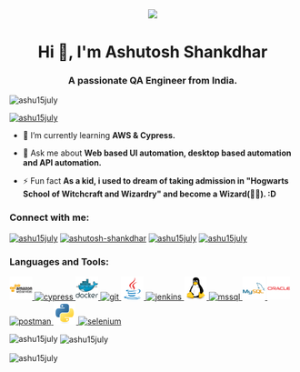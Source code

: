 <div id="header" align="center">
  <img src="https://media.giphy.com/media/3o7WTL4qQCbbLLV2Pm/giphy.gif" width="120"/>
</div>
<h1 align="center">Hi 👋, I'm Ashutosh Shankdhar</h1>
<h3 align="center">A passionate QA Engineer from India.</h3>

<p align="left"> <img src="https://komarev.com/ghpvc/?username=ashu15july&label=Profile%20views&color=0e75b6&style=flat" alt="ashu15july" /> </p>

<p align="left"> <a href="https://twitter.com/ashu15july" target="blank"><img src="https://img.shields.io/twitter/follow/ashu15july?logo=twitter&style=for-the-badge" alt="ashu15july" /></a> </p>

- 🌱 I’m currently learning **AWS & Cypress.**

- 💬 Ask me about **Web based UI automation, desktop based automation and API automation.**

- ⚡ Fun fact **As a kid, i used to dream of taking admission in "Hogwarts School of Witchcraft and Wizardry" and become a Wizard(🧙‍♀️). :D**

<h3 align="left">Connect with me:</h3>
<p align="left">
<a href="https://twitter.com/ashu15july" target="blank"><img align="center" src="https://raw.githubusercontent.com/rahuldkjain/github-profile-readme-generator/master/src/images/icons/Social/twitter.svg" alt="ashu15july" height="30" width="40" /></a>
<a href="https://linkedin.com/in/ashutosh-shankdhar" target="blank"><img align="center" src="https://raw.githubusercontent.com/rahuldkjain/github-profile-readme-generator/master/src/images/icons/Social/linked-in-alt.svg" alt="ashutosh-shankdhar" height="30" width="40" /></a>
<a href="https://fb.com/ashu15july" target="blank"><img align="center" src="https://raw.githubusercontent.com/rahuldkjain/github-profile-readme-generator/master/src/images/icons/Social/facebook.svg" alt="ashu15july" height="30" width="40" /></a>
<a href="https://instagram.com/ashu15july" target="blank"><img align="center" src="https://raw.githubusercontent.com/rahuldkjain/github-profile-readme-generator/master/src/images/icons/Social/instagram.svg" alt="ashu15july" height="30" width="40" /></a>
</p>

<h3 align="left">Languages and Tools:</h3>
<p align="left"> <a href="https://aws.amazon.com" target="_blank" rel="noreferrer"> <img src="https://raw.githubusercontent.com/devicons/devicon/master/icons/amazonwebservices/amazonwebservices-original-wordmark.svg" alt="aws" width="40" height="40"/> </a> <a href="https://www.cypress.io" target="_blank" rel="noreferrer"> <img src="https://raw.githubusercontent.com/simple-icons/simple-icons/6e46ec1fc23b60c8fd0d2f2ff46db82e16dbd75f/icons/cypress.svg" alt="cypress" width="40" height="40"/> </a> <a href="https://www.docker.com/" target="_blank" rel="noreferrer"> <img src="https://raw.githubusercontent.com/devicons/devicon/master/icons/docker/docker-original-wordmark.svg" alt="docker" width="40" height="40"/> </a> <a href="https://git-scm.com/" target="_blank" rel="noreferrer"> <img src="https://www.vectorlogo.zone/logos/git-scm/git-scm-icon.svg" alt="git" width="40" height="40"/> </a> <a href="https://www.java.com" target="_blank" rel="noreferrer"> <img src="https://raw.githubusercontent.com/devicons/devicon/master/icons/java/java-original.svg" alt="java" width="40" height="40"/> </a> <a href="https://www.jenkins.io" target="_blank" rel="noreferrer"> <img src="https://www.vectorlogo.zone/logos/jenkins/jenkins-icon.svg" alt="jenkins" width="40" height="40"/> </a> <a href="https://www.linux.org/" target="_blank" rel="noreferrer"> <img src="https://raw.githubusercontent.com/devicons/devicon/master/icons/linux/linux-original.svg" alt="linux" width="40" height="40"/> </a> <a href="https://www.microsoft.com/en-us/sql-server" target="_blank" rel="noreferrer"> <img src="https://www.svgrepo.com/show/303229/microsoft-sql-server-logo.svg" alt="mssql" width="40" height="40"/> </a> <a href="https://www.mysql.com/" target="_blank" rel="noreferrer"> <img src="https://raw.githubusercontent.com/devicons/devicon/master/icons/mysql/mysql-original-wordmark.svg" alt="mysql" width="40" height="40"/> </a> <a href="https://www.oracle.com/" target="_blank" rel="noreferrer"> <img src="https://raw.githubusercontent.com/devicons/devicon/master/icons/oracle/oracle-original.svg" alt="oracle" width="40" height="40"/> </a> <a href="https://postman.com" target="_blank" rel="noreferrer"> <img src="https://www.vectorlogo.zone/logos/getpostman/getpostman-icon.svg" alt="postman" width="40" height="40"/> </a> <a href="https://www.python.org" target="_blank" rel="noreferrer"> <img src="https://raw.githubusercontent.com/devicons/devicon/master/icons/python/python-original.svg" alt="python" width="40" height="40"/> </a> <a href="https://www.selenium.dev" target="_blank" rel="noreferrer"> <img src="https://raw.githubusercontent.com/detain/svg-logos/780f25886640cef088af994181646db2f6b1a3f8/svg/selenium-logo.svg" alt="selenium" width="40" height="40"/> </a> </p>

<p><img align="left" src="https://github-readme-stats.vercel.app/api/top-langs?username=ashu15july&show_icons=true&locale=en&layout=compact" alt="ashu15july" /></p>

<p>&nbsp;<img align="center" src="https://github-readme-stats.vercel.app/api?username=ashu15july&show_icons=true&locale=en" alt="ashu15july" /></p>

<p><img align="center" src="https://github-readme-streak-stats.herokuapp.com/?user=ashu15july&" alt="ashu15july" /></p>
